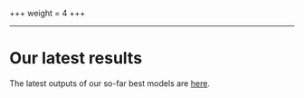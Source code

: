 +++
weight = 4
+++

---

# Our latest results

The latest outputs of our so-far best models are [here](/results/current-sota/).